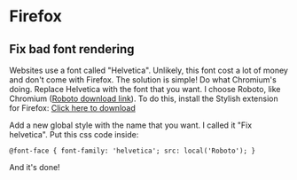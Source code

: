 # Firefox

## Fix bad font rendering

Websites use a font called "Helvetica". Unlikely, this font cost a lot of money
and don't come with Firefox. The solution is simple! Do what Chromium's doing. Replace Helvetica with the font that you want. I choose Roboto, like Chromium ([Roboto download link](https://fonts.google.com/selection?selection.family=Roboto:100,100i,300,300i,400,400i,500,500i,700,700i,900,900i)). To do this, install the Stylish extension for Firefox: [Click here to download](https://addons.mozilla.org/en-US/firefox/addon/stylish/)

Add a new global style with the name that you want. I called it "Fix helvetica".
Put this css code inside:

```
@font-face { font-family: 'helvetica'; src: local('Roboto'); }
```

And it's done!
